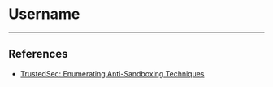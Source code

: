 # Username

---
## References

- [TrustedSec: Enumerating Anti-Sandboxing Techniques](https://trustedsec.com/blog/enumerating-anti-sandboxing-techniques)